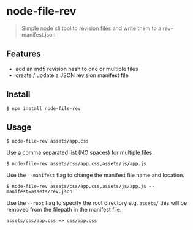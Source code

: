 # node-file-rev

> Simple node cli tool to revision files and write them to a rev-manifest.json

## Features
- add an md5 revision hash to one or multiple files
- create / update a JSON revision manifest file

## Install
```
$ npm install node-file-rev
```

## Usage

```
$ node-file-rev assets/app.css
```

Use a comma separated list (NO spaces) for multiple files.
```
$ node-file-rev assets/css/app.css,assets/js/app.js
```

Use the `--manifest` flag to change the manifest file name and location.
```
$ node-file-rev assets/css/app.css,assets/js/app.js --manifest=assets/rev.json
```

Use the `--root` flag to specify the root directory e.g. `assets/` this will be removed from the filepath in the manifest file.
```
assets/css/app.css => css/app.css
```
